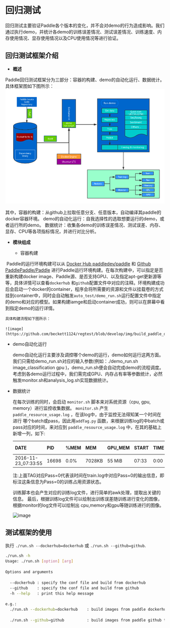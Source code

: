 # 回归测试


回归测试主要验证Paddle各个版本的变化，并不会对demo的行为造成影响。我们通过执行demo，并统计各demo的训练误差情况、测试误差情况、训练速度、内存使用情况、显存使用情况以及CPU使用情况等进行验证。


## 回归测试框架介绍

- **概述**

Paddle回归测试框架分为三部分：容器的构建、demo的自动化运行、数据统计。具体框架图如下图所示：
![image](https://github.com/beckett1124/regtest/blob/develop/img/regression.png)
    
其中，容器的构建：从github上拉取任意分支、任意版本，自动编译其paddle的docker容器环境。
demo的自动化运行：自我选择性的选取想要运行的demo，或者运行所的demo。
数据统计：收集各demo的训练误差情况、测试误差、内存、显存、CPU等各项指标情况，并进行对比分析。

- **模块组成** 

  - 容器构建

  Paddle的运行环境构建可以从 [Docker Hub paddledev/paddle](https://hub.docker.com/r/paddledev/paddle/builds/) 和 [Github PaddlePaddle/Paddle](https://github.com/PaddlePaddle/Paddle) 进行Paddle运行环境构建。在每次构建中，可以指定是否重新构建docker image、Paddle源、是否支持GPU、以及指定apt-get更新源等等，具体详情可以查看`dockerhub` 和`github`配置文件中对应的注释。环境构建成功后会启动一个docker的container，程序会将所需要的资源和文件以挂载卷的方式挂到container中，同时会自动触发`auto_test/demo_run.sh`运行配置文件中指定的demo和对应的模型。如果构建iamge和启动container成功，则可以在屏幕中看到指定demo的运行详情。

    具体构建流程如下图所示：

    ![image](https://github.com/beckett1124/regtest/blob/develop/img/build_paddle_docker_image.png)
  
  - demo自动化运行 
  
    demo自动化运行主要涉及调控哪个demo的运行，demo如何运行这两方面。我们只需给demo_run.sh对应的输入参数(例如：./demo_run.sh image_classification gpu )，demo_run.sh便会自动完成demo的流程调度。考虑到各demo运行过程中，我们需完成GPU、内存占有率等参数统计，必然触发monitor.sh和analysis_log.sh实现数据统计。
  
  - 数据统计

    在每次训练的同时，会启动 `monitor.sh` 脚本来对系统资源（cpu, gpu, memory）进行监控收集数据。
    `monitor.sh` 产生 `paddle_resource_usage.log` ，在该log中，由于监控无法得知某一个时间在进行
    哪个batch或pass，因此用`addTag.py` 函数，来根据训练log的中batch或pass对应的时间，来对应到 
    `paddle_resource_usage.log` 中，在其的基础上新增一列，如下:

    DATE | PID | %MEM | MEM | GPU_MEM | START | TIME | TAG(by addTag)
    -----|-----|------|---------|-------|------|-----|----
    2016-11-23_07:33:55| 16698 | 0.0% | 7028KB | 55 MiB | 07:33 | 0:00 | Pass=0

    注:上面TAG对应Pass=0代表该时间在train.log中对应Pass=0的输出信息，即标注这条信息为Pass=0的训练占用资源状态。

    训练脚本也会产生对应的训练log文件，进行简单的awk处理，提取出关键的信息。
    最后，根据训练log文件可以绘制出训练误差随训练进行变化的图像，根据monitor的log文件可以绘制出
    cpu,memory和gpu等随训练进行的图像。

    ![image](https://github.com/beckett1124/regtest/blob/develop/img/log_analysis.png)
    

## 测试框架的使用

执行 `./run.sh --dockerhub=dockerhub` 或 `./run.sh --github=github`.
  
  ```bash
  ./run.sh -h
  Usage: ./run.sh [option] [arg]

  Options and arguments

    --dockerhub : specify the conf file and build from dockerhub
    --github    : specify the conf file and build from github
    -h --help   : print this help message

  e.g.:
    ./run.sh --dockerhub=dockerhub    : build images from paddle dockerhub

    ./run.sh --github=github          : build images from paddle github that branch is develop

  ```
